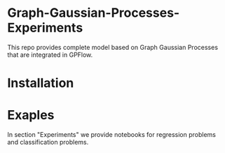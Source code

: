 # Graph-Gaussian-Processes-Experiments
This repo provides complete model based on Graph Gaussian Processes that are integrated in GPFlow.
# Installation
# Exaples
In section "Experiments" we provide notebooks for regression problems and classification problems.
